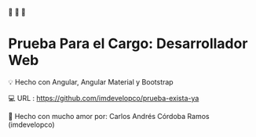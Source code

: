:mega: :mega: :mega:
#  Prueba Para el Cargo: Desarrollador Web

:bulb: Hecho con Angular, Angular Material y Bootstrap

:computer: URL : https://github.com/imdevelopco/prueba-exista-ya

:sparkling_heart: Hecho con mucho amor por: Carlos Andrés Córdoba Ramos (imdevelopco) 




